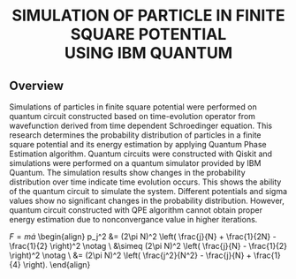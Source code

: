 <h1 align="center">
  <br>
    SIMULATION OF PARTICLE IN FINITE SQUARE POTENTIAL 
    <br> USING IBM QUANTUM
  <br>
</h1>

## Overview
Simulations of particles in finite square potential were performed on quantum circuit constructed based on time-evolution operator from wavefunction derived from time dependent Schroedinger equation. 
This research determines the probability distribution of particles in a finite square potential and its energy estimation by applying Quantum Phase Estimation algorithm.
Quantum circuits were constructed with Qiskit and simulations were performed on a quantum simulator provided by IBM Quantum. 
The simulation results show changes in the probability distribution over time indicate time evolution occurs. This shows the ability of the quantum circuit to simulate the system. 
Different potentials and sigma values show no significant changes in the probability distribution. 
However, quantum circuit constructed with QPE algorithm cannot obtain proper energy estimation due to nonconvergance value in higher iterations.


$F = m \dot a$
\begin{align}
    p_j^2 &= (2\pi N)^2 \left( \frac{j}{N} + \frac{1}{2N} - \frac{1}{2} \right)^2 \notag \\
    &\simeq (2\pi N)^2 \left( \frac{j}{N} - \frac{1}{2} \right)^2 \notag \\
    &= (2\pi N)^2 \left( \frac{j^2}{N^2} - \frac{j}{N} + \frac{1}{4} \right).
\end{align}
